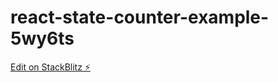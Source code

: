 # react-state-counter-example-5wy6ts

[Edit on StackBlitz ⚡️](https://stackblitz.com/edit/react-state-counter-example-5wy6ts)